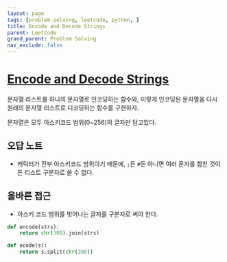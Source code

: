 ```yaml
---
layout: page
tags: [problem-solving, leetcode, python, ]
title: Encode and Decode Strings
parent: LeetCode
grand_parent: Problem Solving
nav_exclude: false
---
```


# [Encode and Decode Strings](https://leetcode.com/problems/encode-and-decode-strings/)

 문자열 리스트를 하나의 문자열로 인코딩하는 함수와, 이렇게 인코딩된
 문자열을 다시 원래의 문자열 리스트로 디코딩하는 함수를 구현하자.

 문자열은 모두 아스키코드 범위(0~256)의 글자만 담고있다.

## 오답 노트
 - 캐릭터가 전부 아스키코드 범위이기 때문에, `;`든 `#`든 아니면 여러
   문자를 합친 것이든 리스트 구분자로 쓸 수 없다.

## 올바른 접근
 - 아스키 코드 범위를 벗어나는 글자를 구분자로 써야 한다.

```python
def encode(strs):
    return chr(300).join(strs)

def ecode(s):
    return s.split(chr(300))
```
